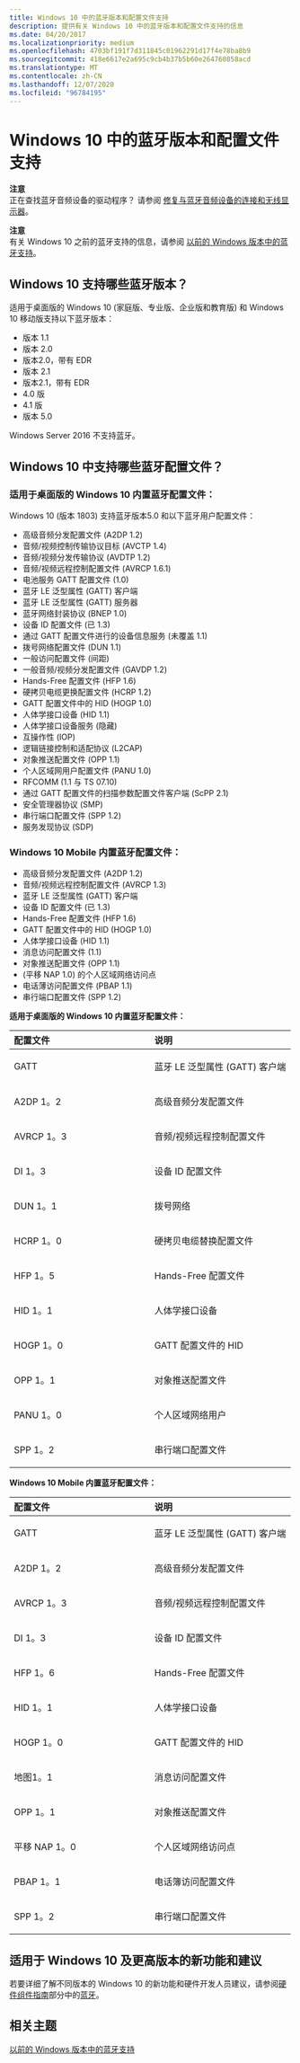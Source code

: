 ```yaml
---
title: Windows 10 中的蓝牙版本和配置文件支持
description: 提供有关 Windows 10 中的蓝牙版本和配置文件支持的信息
ms.date: 04/20/2017
ms.localizationpriority: medium
ms.openlocfilehash: 4703bf191f7d311845c01962291d17f4e78ba8b9
ms.sourcegitcommit: 418e6617e2a695c9cb4b37b5b60e264760858acd
ms.translationtype: MT
ms.contentlocale: zh-CN
ms.lasthandoff: 12/07/2020
ms.locfileid: "96784195"
---
```

# <a name="bluetooth-version-and-profile-support-in-windows-10"></a>Windows 10 中的蓝牙版本和配置文件支持


**注意**  
正在查找蓝牙音频设备的驱动程序？ 请参阅 [修复与蓝牙音频设备的连接和无线显示器](https://go.microsoft.com/fwlink/p/?LinkID=623629)。

 

**注意**  
有关 Windows 10 之前的蓝牙支持的信息，请参阅 [以前的 Windows 版本中的蓝牙支持](bluetooth-support-in-previous-windows-versions.md)。

 

## <a name="span-idwhich_bluetooth_versions_does_windows_10_support_spanspan-idwhich_bluetooth_versions_does_windows_10_support_spanspan-idwhich_bluetooth_versions_does_windows_10_support_spanwhich-bluetooth-versions-does-windows-10-support"></a><span id="Which_Bluetooth_versions_does_Windows_10_support_"></span><span id="which_bluetooth_versions_does_windows_10_support_"></span><span id="WHICH_BLUETOOTH_VERSIONS_DOES_WINDOWS_10_SUPPORT_"></span>Windows 10 支持哪些蓝牙版本？


适用于桌面版的 Windows 10 (家庭版、专业版、企业版和教育版) 和 Windows 10 移动版支持以下蓝牙版本：

-   版本 1.1
-   版本 2.0
-   版本2.0，带有 EDR
-   版本 2.1
-   版本2.1，带有 EDR
-   4.0 版
-   4.1 版
-   版本 5.0

Windows Server 2016 不支持蓝牙。

## <a name="span-idwhich_bluetooth_profiles_have_in-box_support_in_windows_10_spanspan-idwhich_bluetooth_profiles_have_in-box_support_in_windows_10_spanspan-idwhich_bluetooth_profiles_have_in-box_support_in_windows_10_spanwhich-bluetooth-profiles-have-in-box-support-in-windows-10"></a><span id="Which_Bluetooth_profiles_have_in-box_support_in_Windows_10_"></span><span id="which_bluetooth_profiles_have_in-box_support_in_windows_10_"></span><span id="WHICH_BLUETOOTH_PROFILES_HAVE_IN-BOX_SUPPORT_IN_WINDOWS_10_"></span>Windows 10 中支持哪些蓝牙配置文件？

### <a name="windows-10-for-desktop-editions-in-box-bluetooth-profiles"></a>适用于桌面版的 Windows 10 内置蓝牙配置文件：

Windows 10 (版本 1803) 支持蓝牙版本5.0 和以下蓝牙用户配置文件：
- 高级音频分发配置文件 (A2DP 1.2) 
- 音频/视频控制传输协议目标 (AVCTP 1.4) 
- 音频/视频分发传输协议 (AVDTP 1.2) 
- 音频/视频远程控制配置文件 (AVRCP 1.6.1) 
- 电池服务 GATT 配置文件 (1.0)  
- 蓝牙 LE 泛型属性 (GATT) 客户端
- 蓝牙 LE 泛型属性 (GATT) 服务器
- 蓝牙网络封装协议 (BNEP 1.0) 
- 设备 ID 配置文件 (已 1.3) 
- 通过 GATT 配置文件进行的设备信息服务 (未覆盖 1.1) 
- 拨号网络配置文件 (DUN 1.1) 
- 一般访问配置文件 (间距) 
- 一般音频/视频分发配置文件 (GAVDP 1.2) 
- Hands-Free 配置文件 (HFP 1.6)  
- 硬拷贝电缆更换配置文件 (HCRP 1.2) 
- GATT 配置文件中的 HID (HOGP 1.0)  
- 人体学接口设备 (HID 1.1) 
- 人体学接口设备服务 (隐藏) 
- 互操作性 (IOP) 
- 逻辑链接控制和适配协议 (L2CAP) 
- 对象推送配置文件 (OPP 1.1) 
- 个人区域网用户配置文件 (PANU 1.0) 
- RFCOMM (1.1 与 TS 07.10) 
- 通过 GATT 配置文件的扫描参数配置文件客户端 (ScPP 2.1) 
- 安全管理器协议 (SMP) 
- 串行端口配置文件 (SPP 1.2) 
- 服务发现协议 (SDP) 

### <a name="windows-10-mobile-in-box-bluetooth-profiles"></a>Windows 10 Mobile 内置蓝牙配置文件：

- 高级音频分发配置文件 (A2DP 1.2) 
- 音频/视频远程控制配置文件 (AVRCP 1.3) 
- 蓝牙 LE 泛型属性 (GATT) 客户端
- 设备 ID 配置文件 (已 1.3) 
- Hands-Free 配置文件 (HFP 1.6)  
- GATT 配置文件中的 HID (HOGP 1.0)  
- 人体学接口设备 (HID 1.1) 
- 消息访问配置文件 (1.1) 
- 对象推送配置文件 (OPP 1.1) 
-  (平移 NAP 1.0) 的个人区域网络访问点
- 电话薄访问配置文件 (PBAP 1.1) 
- 串行端口配置文件 (SPP 1.2) 

**适用于桌面版的 Windows 10 内置蓝牙配置文件：**

<table>
<colgroup>
<col width="50%" />
<col width="50%" />
</colgroup>
<thead>
<tr class="header">
<th align="left">配置文件</th>
<th align="left">说明</th>
</tr>
</thead>
<tbody>
<tr class="odd">
<td align="left"><p>GATT</p></td>
<td align="left"><p>蓝牙 LE 泛型属性 (GATT) 客户端</p></td>
</tr>
<tr class="even">
<td align="left"><p>A2DP 1。2</p></td>
<td align="left"><p>高级音频分发配置文件</p></td>
</tr>
<tr class="odd">
<td align="left"><p>AVRCP 1。3</p></td>
<td align="left"><p>音频/视频远程控制配置文件</p></td>
</tr>
<tr class="even">
<td align="left"><p>DI 1。3</p></td>
<td align="left"><p>设备 ID 配置文件</p></td>
</tr>
<tr class="odd">
<td align="left"><p>DUN 1。1</p></td>
<td align="left"><p>拨号网络</p></td>
</tr>
<tr class="even">
<td align="left"><p>HCRP 1。0</p></td>
<td align="left"><p>硬拷贝电缆替换配置文件</p></td>
</tr>
<tr class="odd">
<td align="left"><p>HFP 1。5</p></td>
<td align="left"><p>Hands-Free 配置文件</p></td>
</tr>
<tr class="even">
<td align="left"><p>HID 1。1</p></td>
<td align="left"><p>人体学接口设备</p></td>
</tr>
<tr class="odd">
<td align="left"><p>HOGP 1。0</p></td>
<td align="left"><p>GATT 配置文件的 HID</p></td>
</tr>
<tr class="even">
<td align="left"><p>OPP 1。1</p></td>
<td align="left"><p>对象推送配置文件</p></td>
</tr>
<tr class="odd">
<td align="left"><p>PANU 1。0</p></td>
<td align="left"><p>个人区域网络用户</p></td>
</tr>
<tr class="even">
<td align="left"><p>SPP 1。2</p></td>
<td align="left"><p>串行端口配置文件</p></td>
</tr>
</tbody>
</table>

 

**Windows 10 Mobile 内置蓝牙配置文件：**

<table>
<colgroup>
<col width="50%" />
<col width="50%" />
</colgroup>
<thead>
<tr class="header">
<th align="left">配置文件</th>
<th align="left">说明</th>
</tr>
</thead>
<tbody>
<tr class="odd">
<td align="left"><p>GATT</p></td>
<td align="left"><p>蓝牙 LE 泛型属性 (GATT) 客户端</p></td>
</tr>
<tr class="even">
<td align="left"><p>A2DP 1。2</p></td>
<td align="left"><p>高级音频分发配置文件</p></td>
</tr>
<tr class="odd">
<td align="left"><p>AVRCP 1。3</p></td>
<td align="left"><p>音频/视频远程控制配置文件</p></td>
</tr>
<tr class="even">
<td align="left"><p>DI 1。3</p></td>
<td align="left"><p>设备 ID 配置文件</p></td>
</tr>
<tr class="odd">
<td align="left"><p>HFP 1。6</p></td>
<td align="left"><p>Hands-Free 配置文件</p></td>
</tr>
<tr class="even">
<td align="left"><p>HID 1。1</p></td>
<td align="left"><p>人体学接口设备</p></td>
</tr>
<tr class="odd">
<td align="left"><p>HOGP 1。0</p></td>
<td align="left"><p>GATT 配置文件的 HID</p></td>
</tr>
<tr class="even">
<td align="left"><p>地图1。1</p></td>
<td align="left"><p>消息访问配置文件</p></td>
</tr>
<tr class="odd">
<td align="left"><p>OPP 1。1</p></td>
<td align="left"><p>对象推送配置文件</p></td>
</tr>
<tr class="even">
<td align="left"><p>平移 NAP 1。0</p></td>
<td align="left"><p>个人区域网络访问点</p></td>
</tr>
<tr class="odd">
<td align="left"><p>PBAP 1。1</p></td>
<td align="left"><p>电话簿访问配置文件</p></td>
</tr>
<tr class="even">
<td align="left"><p>SPP 1。2</p></td>
<td align="left"><p>串行端口配置文件</p></td>
</tr>
</tbody>
</table>

 

## <a name="span-idnew_features_and_recommendations_for_windows_10_and_laterspanspan-idnew_features_and_recommendations_for_windows_10_and_laterspanspan-idnew_features_and_recommendations_for_windows_10_and_laterspannew-features-and-recommendations-for-windows-10-and-later"></a><span id="New_features_and_recommendations_for_Windows_10_and_later"></span><span id="new_features_and_recommendations_for_windows_10_and_later"></span><span id="NEW_FEATURES_AND_RECOMMENDATIONS_FOR_WINDOWS_10_AND_LATER"></span>适用于 Windows 10 及更高版本的新功能和建议


若要详细了解不同版本的 Windows 10 的新功能和硬件开发人员建议，请参阅[硬件组件指南](/windows-hardware/design/component-guidelines/components)部分中的[蓝牙](/windows-hardware/design/component-guidelines/bluetooth)。

## <a name="span-idrelated_topicsspanrelated-topics"></a><span id="related_topics"></span>相关主题


[以前的 Windows 版本中的蓝牙支持](bluetooth-support-in-previous-windows-versions.md)

 

